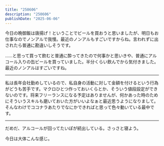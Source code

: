 ```yaml
---
title: "250606"
description: "250606"
publishDate: "2025-06-06"
---
```


今日の晩御飯は唐揚げ！ということでビールを買おうと思いましたが、明日もお仕事なのでノンアルで我慢。最近のノンアルもすごいですからね。言われずに出されたら普通に勘違いしそうです。

……と思って買って飲むと普通に酔ってきたので何事かと思いきや、普通にアルコール入りの缶ビールを買っていました。半分くらい飲んでから気付きました。最近のノンアルはすごいですね。

---

私は長年会社勤めしているので、私自身の活動に対して金額を付けるという行為がどうも苦手です。マクロひとつ作っておいくらとか、そういう値段設定ができないのです。将来フリーランスになる予定はありませんが、何かあった時のためにそういうスキルも磨いておいた方がいいよなぁと最近思うようになりまして。そんなわけでココナラあたりでなにかできればと思って色々動いている最中です。

---

だめだ、アルコールが回ってたいぽが続出している。さっさと寝よう。

今日は大体こんな感じ。